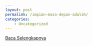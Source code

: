 ```yaml
---
layout: post
permalink: /impian-masa-depan-adalah/
categories:
    - Uncategorized
---
```


[Baca Selengkapnya](/10)